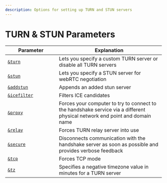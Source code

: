 ```yaml
---
description: Options for setting up TURN and STUN servers
---
```


# TURN & STUN Parameters

<table><thead><tr><th width="189.1845330133903">Parameter</th><th width="446.4285714285714">Explanation</th></tr></thead><tbody><tr><td><a href="../../general-settings/turn.md"><code>&#x26;turn</code></a></td><td>Lets you specify a custom TURN server or disable all TURN servers</td></tr><tr><td><a href="../../general-settings/stun.md"><code>&#x26;stun</code></a></td><td>Lets you specify a STUN server for webRTC negotiation</td></tr><tr><td><a href="../../newly-added-parameters/and-addstun.md"><code>&#x26;addstun</code></a></td><td>Appends an added stun server</td></tr><tr><td><a href="../../general-settings/and-icefilter.md"><code>&#x26;icefilter</code></a></td><td>Filters ICE candidates</td></tr><tr><td><a href="../../newly-added-parameters/and-proxy.md"><code>&#x26;proxy</code></a></td><td>Forces your computer to try to connect to the handshake service via a different physical network end point and domain name</td></tr><tr><td><a href="../../general-settings/and-relay.md"><code>&#x26;relay</code></a></td><td>Forces TURN relay server into use</td></tr><tr><td><a href="../../source-settings/secure.md"><code>&#x26;secure</code></a></td><td>Disconnects communication with the handshake server as soon as possible and provides verbose feedback</td></tr><tr><td><a href="../../general-settings/and-tcp.md"><code>&#x26;tcp</code></a></td><td>Forces TCP mode</td></tr><tr><td><a href="../../newly-added-parameters/and-tz.md"><code>&#x26;tz</code></a></td><td>Specifies a negative timezone value in minutes for a TURN server</td></tr></tbody></table>
